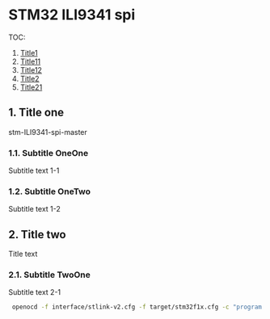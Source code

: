 # STM32 ILI9341 spi
TOC:
 1. [Title1](#1-title-one)
   1. [Title11](#11-subtitle-oneone)
   2. [Title12](#12-subtitle-onetwo)
 2. [Title2](#2-title-two)
   1. [Title21](#21-subtitle-twoone)

## 1. Title one

stm-ILI9341-spi-master

### 1.1. Subtitle OneOne
Subtitle text 1-1

### 1.2. Subtitle OneTwo
Subtitle text 1-2

## 2. Title two
Title text
### 2.1. Subtitle TwoOne
Subtitle text 2-1

```bash
 openocd -f interface/stlink-v2.cfg -f target/stm32f1x.cfg -c "program build/$(TARGET).elf verify exit reset"
```